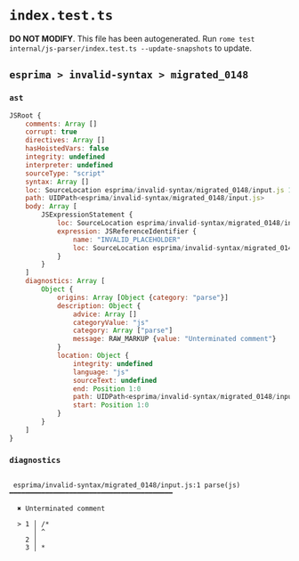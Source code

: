 # `index.test.ts`

**DO NOT MODIFY**. This file has been autogenerated. Run `rome test internal/js-parser/index.test.ts --update-snapshots` to update.

## `esprima > invalid-syntax > migrated_0148`

### `ast`

```javascript
JSRoot {
	comments: Array []
	corrupt: true
	directives: Array []
	hasHoistedVars: false
	integrity: undefined
	interpreter: undefined
	sourceType: "script"
	syntax: Array []
	loc: SourceLocation esprima/invalid-syntax/migrated_0148/input.js 1:0-4:0
	path: UIDPath<esprima/invalid-syntax/migrated_0148/input.js>
	body: Array [
		JSExpressionStatement {
			loc: SourceLocation esprima/invalid-syntax/migrated_0148/input.js 3:0-3:1
			expression: JSReferenceIdentifier {
				name: "INVALID_PLACEHOLDER"
				loc: SourceLocation esprima/invalid-syntax/migrated_0148/input.js 3:0-3:1
			}
		}
	]
	diagnostics: Array [
		Object {
			origins: Array [Object {category: "parse"}]
			description: Object {
				advice: Array []
				categoryValue: "js"
				category: Array ["parse"]
				message: RAW_MARKUP {value: "Unterminated comment"}
			}
			location: Object {
				integrity: undefined
				language: "js"
				sourceText: undefined
				end: Position 1:0
				path: UIDPath<esprima/invalid-syntax/migrated_0148/input.js>
				start: Position 1:0
			}
		}
	]
}
```

### `diagnostics`

```

 esprima/invalid-syntax/migrated_0148/input.js:1 parse(js) ━━━━━━━━━━━━━━━━━━━━━━━━━━━━━━━━━━━━━━━━━

  ✖ Unterminated comment

  > 1 │ /*
      │ ^
    2 │
    3 │ *


```
